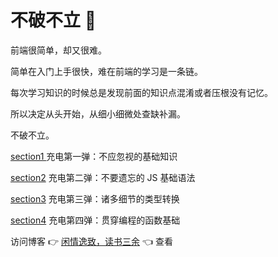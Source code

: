# 不破不立 🐌

前端很简单，却又很难。

简单在入门上手很快，难在前端的学习是一条链。

每次学习知识的时候总是发现前面的知识点混淆或者压根没有记忆。

所以决定从头开始，从细小细微处查缺补漏。

不破不立。



[section1 ](https://github.com/BT-424/Diligence/tree/master/XiChao/Rebuild/section1) 充电第一弹：不应忽视的基础知识

[section2](https://github.com/BT-424/Diligence/tree/master/XiChao/Rebuild/section2) 充电第二弹：不要遗忘的 JS 基础语法

[section3](https://github.com/BT-424/Diligence/tree/master/XiChao/Rebuild/section3)  充电第三弹：诸多细节的类型转换

[section4](https://github.com/BT-424/Diligence/tree/master/XiChao/Rebuild/section4) 充电第四弹：贯穿编程的函数基础



访问博客 👉 [闲情逸致，读书三余](http://nicexch.cn) 👈 查看


